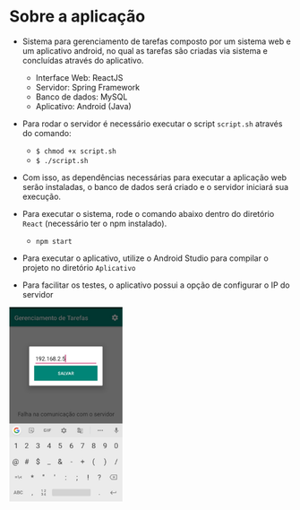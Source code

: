 # Sobre a aplicação

+ Sistema para gerenciamento de tarefas composto por um sistema web e um aplicativo android, no qual as tarefas são criadas via sistema e concluídas através do aplicativo.
	+ Interface Web: ReactJS
	+ Servidor: Spring Framework
	+ Banco de dados: MySQL
	+ Aplicativo: Android (Java)

+ Para rodar o servidor é necessário executar o script `script.sh` através do comando:
	+ `$ chmod +x script.sh`
	+ `$ ./script.sh`

+ Com isso, as dependências necessárias para executar a aplicação web serão instaladas, o banco de dados será criado e o servidor iniciará sua execução. 

+ Para executar o sistema, rode o comando abaixo dentro do diretório `React` (necessário ter o npm instalado).
	+ `npm start`

+ Para executar o aplicativo, utilize o Android Studio para compilar o projeto no diretório `Aplicativo`

+ Para facilitar os testes, o aplicativo possui a opção de configurar o IP do servidor

<img src="/images/print.jpeg" width="40%">
